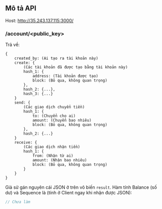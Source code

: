 ## Mô tả API

Host: http://35.243.137.115:3000/

### /account/<public_key>

Trả về:

````
{
    created_by: (Ai tạo ra tài khoản này)
    create: {
        (Các tài khoản đã được tạo bằng tài khoản này)
        hash_1: {
            address: (Tài khoản được tạo)
            block: (Bỏ qua, không quan trọng)
        },
        hash_2: {...},
        hash_3: {...}
    }
    send: {
        (Các giao dịch chuyển tiền)
        hash_1: {
            to: (Chuyển cho ai)
            amount: (Chuyển bao nhiêu)
            block: (Bỏ qua, không quan trọng)
        },
        hash_2: {...}
    }
    receive: {
        (Các giao dịch nhận tiền)
        hash_1: {
            from: (Nhận từ ai)
            amount: (Nhận bao nhiêu)
            block: (Bỏ qua, không quan trọng)
        }
    }
}
````

Giả sử gán nguyên cái JSON ở trên vô biến `result`. Hàm tính Balance (số dư) và Sequence là (tính ở Client ngay khi nhận được JSON):

````js
// Chưa làm
````